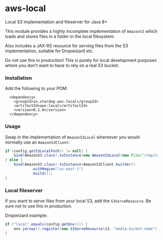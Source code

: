 # aws-local

Local S3 implementation and fileserver for Java 8+

This module provides a highly incomplete implementation of `AmazonS3`
which loads and stores files in a folder in the local filesystem.

Also includes a JAX-RS resource for serving files from the S3
implementation, suitable for Dropwizard etc.

Do not use this in production! This is purely for local development
purposes where you don't want to have to rely on a real S3 bucket.

### Installation

Add the following to your POM:

```
  <dependency>
    <groupId>io.stardog.aws.local</groupId>
    <artifactId>aws-local</artifactId>
    <version>0.1.0</version>
  </dependency>
```

### Usage

Swap in the implementation of `AmazonS3Local` whereever you would
normally use an `AmazonS3Client`:

```java
if (config.getS3LocalPath() != null) {
    bind(AmazonS3.class).toInstance(new AmazonS3Local(new File("/tmp/s3-local));
} else {
    bind(AmazonS3.class).toInstance(AmazonS3Client.builder()
            .withRegion("us-east-1")
            .build());
}
```

### Local fileserver

If you want to serve files from your local S3, add the `S3ServeResource`.
Be sure not to use this in production.

Dropwizard example:

```java
if ("local".equals(config.getEnv())) {
    env.jersey().register(new S3ServeResource(s3, "media-bucket-name"));
}
```
